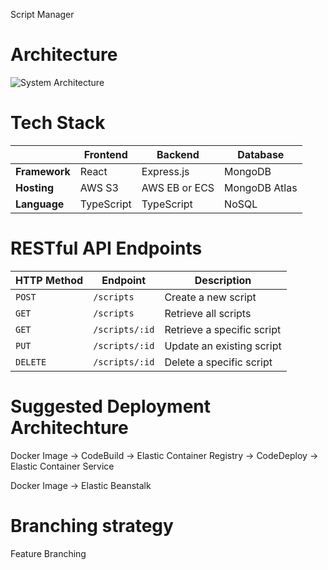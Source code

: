 Script Manager

# Architecture

![System Architecture](./src/main/system.png)

# Tech Stack

|               | Frontend   | Backend       | Database       |
|---------------|------------|---------------|----------------|
| **Framework** | React      | Express.js    | MongoDB        |
| **Hosting**   | AWS S3     | AWS EB or ECS      | MongoDB Atlas  |
| **Language**  | TypeScript | TypeScript    | NoSQL          |


# RESTful API Endpoints

| HTTP Method | Endpoint           | Description               |
|-------------|---------------------|---------------------------|
| `POST`      | `/scripts`          | Create a new script       |
| `GET`       | `/scripts`          | Retrieve all scripts      |
| `GET`       | `/scripts/:id`      | Retrieve a specific script|
| `PUT`       | `/scripts/:id`      | Update an existing script |
| `DELETE`    | `/scripts/:id`      | Delete a specific script  |

# Suggested Deployment Architechture

Docker Image -> CodeBuild -> Elastic Container Registry -> CodeDeploy -> Elastic Container Service

Docker Image -> Elastic Beanstalk 

# Branching strategy
Feature Branching
